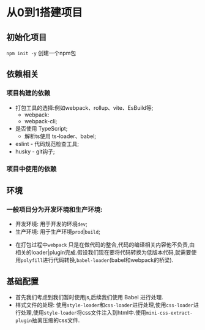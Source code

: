 # 从0到1搭建项目

## 初始化项目
`npm init -y` 创建一个npm包

## 依赖相关

### 项目构建的依赖
- 打包工具的选择:例如webpack、rollup、vite、EsBuild等;
  - webpack:
  - webpack-cli;
- 是否使用 TypeScript;
  - 解析ts使用 ts-loader、babel;
- eslint - 代码规范检查工具;
- husky - git钩子;

### 项目中使用的依赖

## 环境

### 一般项目分为开发环境和生产环境:

- 开发环境: 用于开发的环境`dev`;
- 生产环境: 用于生产环境`prod`|`build`;
* 在打包过程中`webpack` 只是在做代码的整合,代码的编译相关内容他不负责,由相关的loader|plugin完成.假设我们现在要将代码转换为低版本代码,就需要使用`polyfill`进行代码转换,`babel-loader`(babel和webpack的桥梁).

## 基础配置
- 首先我们考虑到我们暂时使用js,后续我们使用 Babel 进行处理.
- 样式文件的处理: 使用`style-loader`和`css-loader`进行处理,使用`css-loader`进行处理,使用`style-loader`将css文件注入到html中.使用`mini-css-extract-plugin`抽离压缩的css文件.